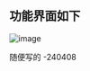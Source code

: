 ## 功能界面如下
![image](https://github.com/ArongLuckys/Nx_Win/assets/129584218/94569a2d-0fec-429a-a73a-a6b40c7225a2)

随便写的 -240408
